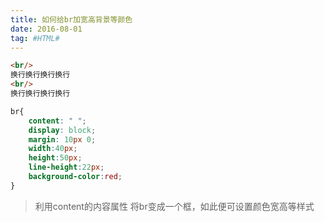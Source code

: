 ```yaml
---
title: 如何给br加宽高背景等颜色
date: 2016-08-01
tag: #HTML#
---
```


```html
<br/>
换行换行换行换行
<br/>
换行换行换行换行
```

```css
br{
    content: " ";
    display: block;
    margin: 10px 0;
    width:40px;
    height:50px;
    line-height:22px;
    background-color:red;
}
```


> 利用content的内容属性 将br变成一个框，如此便可设置颜色宽高等样式